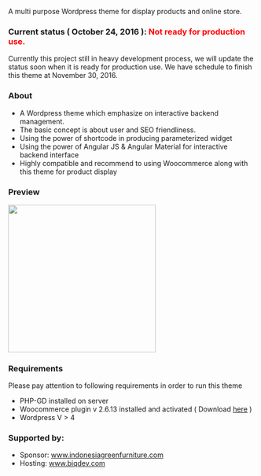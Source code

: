 <p>A multi purpose Wordpress theme for display products and online store.</p>

<h3>Current status ( October 24, 2016 ): <font style="color:#FF0000;">Not ready for production use.</font></h3>
<p>Currently this project still in heavy development process, we will update the status soon when it is ready for production use. We have schedule to finish this theme at November 30, 2016.</p>

<h3>About</h3>
<ul>
    <li>A Wordpress theme which emphasize on interactive backend management.</li>
    <li>The basic concept is about user and SEO friendliness.</li>
    <li>Using the power of shortcode in producing parameterized widget</li>
    <li>Using the power of Angular JS & Angular Material for interactive backend interface</li>
    <li>Highly compatible and recommend to using Woocommerce along with this theme for product display</li>
</ul>

<h3>Preview</h3>
<img style="width:300px; height:auto;" src="https://scontent-sit4-1.xx.fbcdn.net/v/t1.0-9/14650689_1071964932922109_8699635541577508500_n.jpg?oh=f1f1e6b52dea3f1b5769afb839f7e5f0&oe=589822CC" />

<h3>Requirements</h3>
Please pay attention to following requirements in order to run this theme
<ul>
    <li>PHP-GD installed on server</li>
    <li>Woocommerce plugin v 2.6.13 installed and activated ( Download <a href="https://github.com/woocommerce/woocommerce/archive/2.6.13.zip">here</a> )</li>
    <li>Wordpress V > 4</li>
</ul>

<h3>Supported by:</h3>
<ul>
    <li>Sponsor: <a href="http://www.indonesiagreenfurniture.com">www.indonesiagreenfurniture.com</a></li>
    <li>Hosting: <a href="http://www.biqdev.com">www.biqdev.com</a></li>
</ul>

